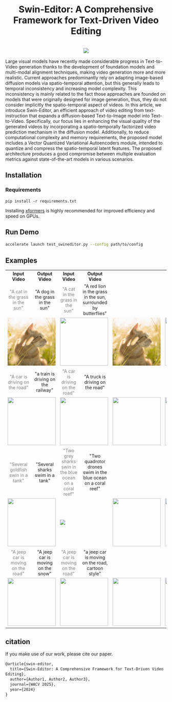 <div align="center">

<h1>Swin-Editor: A Comprehensive Framework for Text-Driven Video Editing</h1>

<br>
<image src="docs/Overview (4)-1.png" />
<br>

</div>

Large visual models have recently made considerable progress in Text-to-Video generation thanks to the development of foundation models and multi-modal alignment techniques, making video generation more and more realistic. Current approaches predominantly rely on adapting image-based diffusion models via spatio-temporal attention, but this generally leads to temporal inconsistency and increasing model complexity. This inconsistency is mainly related to the fact those approaches are founded on models that were originally designed for image generation, thus, they do not consider implicitly the spatio-temporal aspect
of videos. In this article, we introduce Swin-Editor, an efficient approach of video editing from text-instruction that expands a diffusion-based Text-to-Image model into Text-to-Video. Specifically, our focus lies in enhancing the visual quality of the generated videos by incorporating a spatio-temporally factorized video prediction mechanism in the diffusion model. Additionally, to reduce computational complexity and memory requirements, the proposed model includes a Vector Quantized Variational Autoencoders module, intended to quantize and compress the spatio-temporal latent features. The proposed architecture produces a good compromise between multiple evaluation metrics against state-of-the-art models in various scenarios.

## Installation
### Requirements

```shell
pip install -r requirements.txt
```
Installing [xformers](https://github.com/facebookresearch/xformers) is highly recommended for improved efficiency and speed on GPUs. 

## Run Demo

```bash
accelerate launch test_swineditor.py --config path/to/config
```

## Examples
<table class="center">
<tr>
  <td style="text-align:center;"><b>Input Video</b></td>
  <td style="text-align:center;"><b>Output Video</b></td>
  <td style="text-align:center;"><b>Input Video</b></td>
  <td style="text-align:center;"><b>Output Video</b></td>
</tr>

<tr>
  <td width=25% style="text-align:center;color:gray;">"A cat in the grass in the sun"</td>
  <td width=25% style="text-align:center;">"A dog in the grass in the sun"</td>
  <td width=25% style="text-align:center;color:gray;">"A cat in the grass in the sun"</td>
  <td width=25% style="text-align:center;">"A red lion in the grass in the sun, surrounded by butterflies"</td>
</tr>

<tr>
  <td style colspan="2"><img src="exemple/cat-in-the-sun.gif" width="150" height="150"></td>
  <td style colspan="2"><img src="examples/A dog in the grass in the sun.gif" width="150" height="150"></td>
  <td style colspan="2"><img src="exemple/cat-in-the-sun.gif" width="150" height="150"></td>
  <td style colspan="2"><img src="examples/A red lion in the grass in the sun, surrounded by butterflies.gif" width="150" height="150"></td>
</tr>


<tr>
  <td width=25% style="text-align:center;color:gray;">"A car is driving on the road"</td>
  <td width=25% style="text-align:center;">"a train is driving on the railway"</td>
  <td width=25% style="text-align:center;color:gray;">"A car is driving on the road"</td>
  <td width=25% style="text-align:center;">"A truck is driving on the road"</td>
</tr>

<tr>
  <td style colspan="2"><img src="examples/A car is driving on the road.gif" width="150" height="150"></td>
  <td style colspan="2"><img src="examples/a train is driving on the railway.gif" width="150" height="150"></td>
  <td style colspan="2"><img src="examples/A car is driving on the road.gif" width="150" height="150"></td>
  <td style colspan="2"><img src="examples/a truck is driving on the road.gif" width="150" height="150"></td> 
</tr>

<tr>
  <td width=25% style="text-align:center;color:gray;">"Several goldfish swin in a tank"</td>
  <td width=25% style="text-align:center;">"Several sharks swim in a tank"</td>
  <td width=25% style="text-align:center;color:gray;">"Two grey sharks swin in the blue ocean on a coral reef"</td>
  <td width=25% style="text-align:center;">"Two quadrotor drones swim in the blue ocean on a coral reef"</td>
</tr>

<tr>
  <td style colspan="2"><img src="examples/gold-fish.gif" width="150" height="150"></td>
  <td style colspan="2"><img src="examples/Several sharks swim in a tank.gif width="150" height="150""></td>
  <td style colspan="2"><img src="examples/sharks-swimming.gif" width="150" height="150"></td>
  <td style colspan="2"><img src="examples/Two quadrotor drones swim in the blue ocean on a coral reef.gif" width="150" height="150"></td>
</tr>

<tr>
  <td width=25% style="text-align:center;color:gray;">"A jeep car is moving on the road"</td>
  <td width=25% style="text-align:center;">"A jeep car is moving on the snow"</td>
  <td width=25% style="text-align:center;color:gray;">"A jeep car is moving on the road"</td>
  <td width=25% style="text-align:center;">"a jeep car is moving on the road, cartoon style"</td>
</tr>

<tr>
  <td style colspan="2"><img src="examples/car-turn.gif" width="150" height="150"></td>
  <td style colspan="2"><img src="examples/a jeep car is moving on the snow.gif" width="150" height="150"></td> 
  <td style colspan="2"><img src="examples/car-turn.gif" width="150" height="150"></td>
  <td style colspan="2"><img src="examples/a jeep car is moving on the road, cartoon style.gif" width="150" height="150"></td> 
</tr>
</table>

## citation

If you make use of our work, please cite our paper.

```
@article{swin-editor,
  title={Swin-Editor: A Comprehensive Framework for Text-Driven Video Editing},
  author={Author1, Author2, Author3},
  journal={WACV 2025},
  year={2024}
}
```
